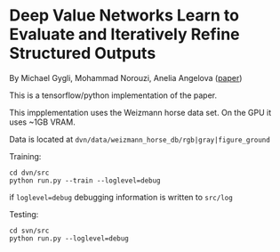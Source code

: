 # Deep Value Networks Learn to Evaluate and Iteratively Refine Structured Outputs
By Michael Gygli, Mohammad Norouzi, Anelia Angelova ([paper](https://arxiv.org/pdf/1703.04363.pdf))

This is a tensorflow/python implementation of the paper.

This impplementation uses the Weizmann horse data set.
On the GPU it uses ~1GB VRAM.


Data is located at `dvn/data/weizmann_horse_db/rgb|gray|figure_ground`

Training:
```
cd dvn/src
python run.py --train --loglevel=debug
```
if `loglevel=debug` debugging information is written to
`src/log`

Testing:
```
cd svn/src
python run.py --loglevel=debug
```